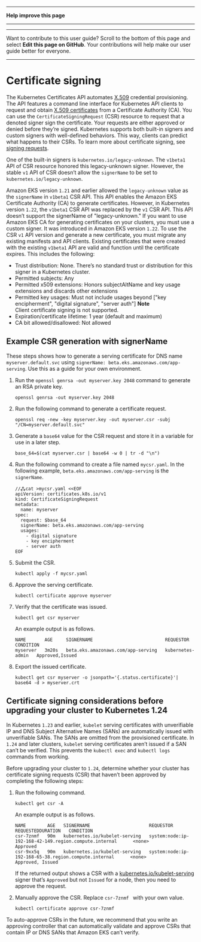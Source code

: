--------

 **Help improve this page** 

--------

--------

Want to contribute to this user guide? Scroll to the bottom of this page and select **Edit this page on GitHub**\. Your contributions will help make our user guide better for everyone\.

--------

# Certificate signing<a name="cert-signing"></a>

The Kubernetes Certificates API automates [X\.509](https://www.itu.int/rec/T-REC-X.509) credential provisioning\. The API features a command line interface for Kubernetes API clients to request and obtain [X\.509 certificates](https://kubernetes.io/docs/tasks/tls/managing-tls-in-a-cluster/) from a Certificate Authority \(CA\)\. You can use the `CertificateSigningRequest` \(CSR\) resource to request that a denoted signer sign the certificate\. Your requests are either approved or denied before they’re signed\. Kubernetes supports both built\-in signers and custom signers with well\-defined behaviors\. This way, clients can predict what happens to their CSRs\. To learn more about certificate signing, see [signing requests](https://kubernetes.io/docs/reference/access-authn-authz/certificate-signing-requests/)\.

One of the built\-in signers is `kubernetes.io/legacy-unknown`\. The `v1beta1` API of CSR resource honored this legacy\-unknown signer\. However, the stable `v1` API of CSR doesn’t allow the `signerName` to be set to `kubernetes.io/legacy-unknown`\.

Amazon EKS version `1.21` and earlier allowed the `legacy-unknown` value as the `signerName` in `v1beta1` CSR API\. This API enables the Amazon EKS Certificate Authority \(CA\) to generate certificates\. However, in Kubernetes version `1.22`, the `v1beta1` CSR API was replaced by the `v1` CSR API\. This API doesn’t support the signerName of "legacy\-unknown\." If you want to use Amazon EKS CA for generating certificates on your clusters, you must use a custom signer\. It was introduced in Amazon EKS version `1.22`\. To use the CSR `v1` API version and generate a new certificate, you must migrate any existing manifests and API clients\. Existing certificates that were created with the existing `v1beta1` API are valid and function until the certificate expires\. This includes the following:
+ Trust distribution: None\. There’s no standard trust or distribution for this signer in a Kubernetes cluster\.
+ Permitted subjects: Any
+ Permitted x509 extensions: Honors subjectAltName and key usage extensions and discards other extensions
+ Permitted key usages: Must not include usages beyond \["key encipherment", "digital signature", "server auth"\]
**Note**  
Client certificate signing is not supported\.
+ Expiration/certificate lifetime: 1 year \(default and maximum\)
+ CA bit allowed/disallowed: Not allowed

## Example CSR generation with signerName<a name="csr-example"></a>

These steps shows how to generate a serving certificate for DNS name `myserver.default.svc` using `signerName: beta.eks.amazonaws.com/app-serving`\. Use this as a guide for your own environment\.

1. Run the `openssl genrsa -out myserver.key 2048` command to generate an RSA private key\.

   ```
   openssl genrsa -out myserver.key 2048
   ```

1. Run the following command to generate a certificate request\.

   ```
   openssl req -new -key myserver.key -out myserver.csr -subj "/CN=myserver.default.svc"
   ```

1. Generate a `base64` value for the CSR request and store it in a variable for use in a later step\.

   ```
   base_64=$(cat myserver.csr | base64 -w 0 | tr -d "\n")
   ```

1. Run the following command to create a file named `mycsr.yaml`\. In the following example, `beta.eks.amazonaws.com/app-serving` is the `signerName`\.

   ```
   //⁂cat >mycsr.yaml <<EOF
   apiVersion: certificates.k8s.io/v1
   kind: CertificateSigningRequest
   metadata:
     name: myserver
   spec:
     request: $base_64
     signerName: beta.eks.amazonaws.com/app-serving
     usages:
       - digital signature
       - key encipherment
       - server auth
   EOF
   ```

1. Submit the CSR\.

   ```
   kubectl apply -f mycsr.yaml
   ```

1. Approve the serving certificate\.

   ```
   kubectl certificate approve myserver
   ```

1. Verify that the certificate was issued\.

   ```
   kubectl get csr myserver
   ```

   An example output is as follows\.

   ```
   NAME       AGE     SIGNERNAME                           REQUESTOR          CONDITION
   myserver   3m20s   beta.eks.amazonaws.com/app-serving   kubernetes-admin   Approved,Issued
   ```

1. Export the issued certificate\.

   ```
   kubectl get csr myserver -o jsonpath='{.status.certificate}'| base64 -d > myserver.crt
   ```

## Certificate signing considerations before upgrading your cluster to Kubernetes 1\.24<a name="csr-considerations"></a>

In Kubernetes `1.23` and earlier, `kubelet` serving certificates with unverifiable IP and DNS Subject Alternative Names \(SANs\) are automatically issued with unverifiable SANs\. The SANs are omitted from the provisioned certificate\. In `1.24` and later clusters, `kubelet` serving certificates aren’t issued if a SAN can’t be verified\. This prevents the `kubectl exec` and `kubectl logs` commands from working\.

Before upgrading your cluster to `1.24`, determine whether your cluster has certificate signing requests \(CSR\) that haven’t been approved by completing the following steps:

1. Run the following command\.

   ```
   kubectl get csr -A
   ```

   An example output is as follows\.

   ```
   NAME        AGE   SIGNERNAME                      REQUESTOR                                                  REQUESTEDDURATION   CONDITION
   csr-7znmf   90m   kubernetes.io/kubelet-serving   system:node:ip-192-168-42-149.region.compute.internal      <none>              Approved
   csr-9xx5q   90m   kubernetes.io/kubelet-serving   system:node:ip-192-168-65-38.region.compute.internal      <none>              Approved, Issued
   ```

   If the returned output shows a CSR with a [kubernetes\.io/kubelet\-serving](https://kubernetes.io/docs/reference/access-authn-authz/certificate-signing-requests/#kubernetes-signers) signer that’s `Approved` but not `Issued` for a node, then you need to approve the request\.

1. Manually approve the CSR\. Replace `csr-7znmf ` with your own value\.

   ```
   kubectl certificate approve csr-7znmf
   ```

To auto\-approve CSRs in the future, we recommend that you write an approving controller that can automatically validate and approve CSRs that contain IP or DNS SANs that Amazon EKS can’t verify\.